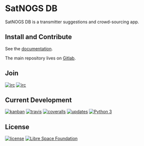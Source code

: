 # SatNOGS DB

SatNOGS DB is a transmitter suggestions and crowd-sourcing app.

## Install and Contribute

See the [documentation](http://docs.satnogs.org/en/stable/db/).

The main repository lives on [Gitlab](https://gitlab.com/librespacefoundation/satnogs/satnogs-db).

## Join

[![irc](https://img.shields.io/badge/IRC-%23satnogs%20on%20freenode-blue.svg)](https://webchat.freenode.net/?channels=satnogs)
[![irc](https://img.shields.io/badge/forum-discourse-blue.svg)](https://community.satnogs.org/)

## Current Development

[![kanban](https://img.shields.io/badge/kanban-board-lightgray.svg)](https://gitlab.com/librespacefoundation/satnogs/satnogs-db/boards/345706)
[![travis](https://img.shields.io/travis/satnogs/satnogs-db/dev.svg?label=tests)](http://travis-ci.org/satnogs/satnogs-db/)
[![coveralls](https://img.shields.io/coveralls/satnogs/satnogs-db/dev.svg)](https://coveralls.io/github/satnogs/satnogs-db)
[![updates](https://pyup.io/repos/github/satnogs/satnogs-db/shield.svg)](https://pyup.io/repos/github/satnogs/satnogs-db/)
[![Python 3](https://pyup.io/repos/github/satnogs/satnogs-db/python-3-shield.svg)](https://pyup.io/repos/github/satnogs/satnogs-db/)

## License

[![license](https://img.shields.io/badge/license-AGPL%203.0-6672D8.svg)](LICENSE)
[![Libre Space Foundation](https://img.shields.io/badge/%C2%A9%202014--2017-Libre%20Space%20Foundation-6672D8.svg)](https://librespacefoundation.org/)
